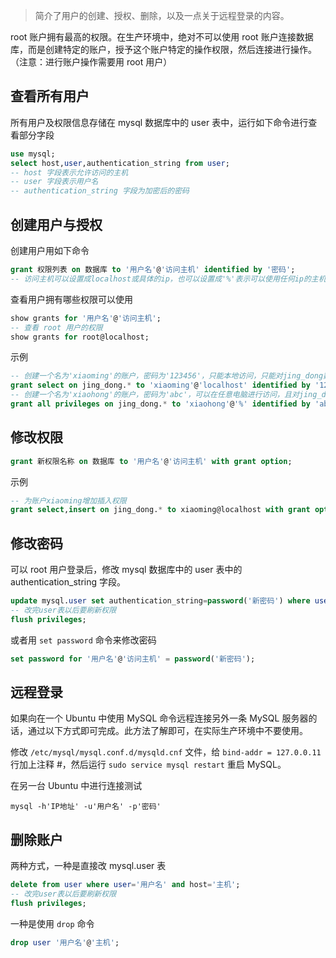 > 简介了用户的创建、授权、删除，以及一点关于远程登录的内容。

root 账户拥有最高的权限。在生产环境中，绝对不可以使用 root 账户连接数据库，而是创建特定的账户，授予这个账户特定的操作权限，然后连接进行操作。（注意：进行账户操作需要用 root 用户）

## 查看所有用户

所有用户及权限信息存储在 mysql 数据库中的 user 表中，运行如下命令进行查看部分字段

```sql
use mysql;
select host,user,authentication_string from user;
-- host 字段表示允许访问的主机
-- user 字段表示用户名
-- authentication_string 字段为加密后的密码
```

## 创建用户与授权

创建用户用如下命令

```sql
grant 权限列表 on 数据库 to '用户名'@'访问主机' identified by '密码';
-- 访问主机可以设置成localhost或具体的ip，也可以设置成'%'表示可以使用任何ip的主机登录访问此数据库
```

查看用户拥有哪些权限可以使用

```sql
show grants for '用户名'@'访问主机';
-- 查看 root 用户的权限
show grants for root@localhost;
```

示例

```sql
-- 创建一个名为'xiaoming'的账户，密码为'123456'，只能本地访问，只能对jing_dong数据库里的所有表进行读操作
grant select on jing_dong.* to 'xiaoming'@'localhost' identified by '123456';
-- 创建一个名为'xiaohong'的账户，密码为'abc'，可以在任意电脑进行访问，且对jing_dong数据库拥有所有的权限
grant all privileges on jing_dong.* to 'xiaohong'@'%' identified by 'abc';
```

## 修改权限

```sql
grant 新权限名称 on 数据库 to '用户名'@'访问主机' with grant option;
```

示例

```sql
-- 为账户xiaoming增加插入权限
grant select,insert on jing_dong.* to xiaoming@localhost with grant option;
```

## 修改密码

可以 root 用户登录后，修改 mysql 数据库中的 user 表中的 authentication_string 字段。

```sql
update mysql.user set authentication_string=password('新密码') where user='用户名' and host='访问主机';
-- 改完user表以后要刷新权限
flush privileges;
```

或者用 `set password` 命令来修改密码

```sql
set password for '用户名'@'访问主机' = password('新密码');
```

## 远程登录

如果向在一个 Ubuntu 中使用 MySQL 命令远程连接另外一条 MySQL 服务器的话，通过以下方式即可完成。此方法了解即可，在实际生产环境中不要使用。

修改 `/etc/mysql/mysql.conf.d/mysqld.cnf` 文件，给 `bind-addr = 127.0.0.11` 行加上注释 #，然后运行 `sudo service mysql restart` 重启 MySQL。

在另一台 Ubuntu 中进行连接测试

```shell
mysql -h'IP地址' -u'用户名' -p'密码'
```

## 删除账户

两种方式，一种是直接改 mysql.user 表

```sql
delete from user where user='用户名' and host='主机';
-- 改完user表以后要刷新权限
flush privileges;
```

一种是使用 `drop` 命令

```sql
drop user '用户名'@'主机';
```
